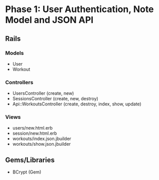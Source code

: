 # Phase 1: User Authentication, Note Model and JSON API

## Rails
### Models
* User
* Workout

### Controllers
* UsersController (create, new)
* SessionsController (create, new, destroy)
* Api::WorkoutsController (create, destroy, index, show, update)

### Views
* users/new.html.erb
* session/new.html.erb
* workouts/index.json.jbuilder
* workouts/show.json.jbuilder

## Gems/Libraries
* BCrypt (Gem)
